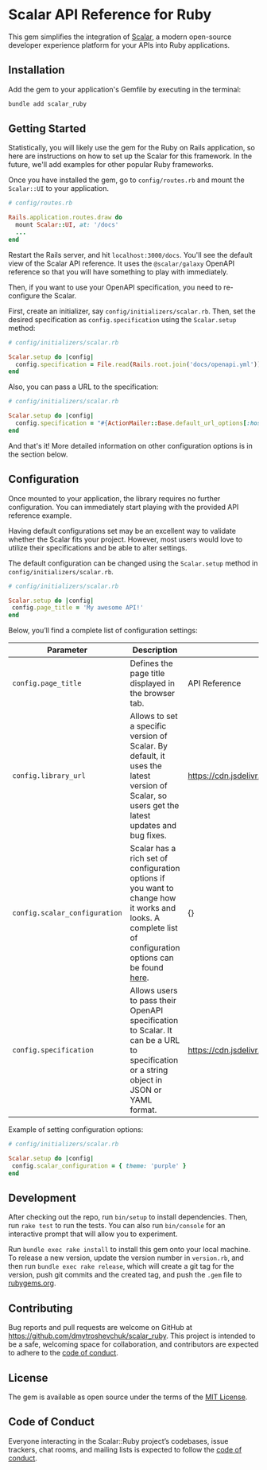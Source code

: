 # Scalar API Reference for Ruby

This gem simplifies the integration of [Scalar](https://scalar.com), a modern open-source developer experience platform for your APIs into Ruby applications.

## Installation

Add the gem to your application's Gemfile by executing in the terminal:

```bash
bundle add scalar_ruby
```

## Getting Started

Statistically, you will likely use the gem for the Ruby on Rails application, so here are instructions on how to set up the Scalar for this framework. In the future, we'll add examples for other popular Ruby frameworks.

Once you have installed the gem, go to `config/routes.rb` and mount the `Scalar::UI` to your application.

```ruby
# config/routes.rb

Rails.application.routes.draw do
  mount Scalar::UI, at: '/docs'
  ...
end
```

Restart the Rails server, and hit `localhost:3000/docs`. You'll see the default view of the Scalar API reference. It uses the `@scalar/galaxy` OpenAPI reference so that you will have something to play with immediately.

Then, if you want to use your OpenAPI specification, you need to re-configure the Scalar.

First, create an initializer, say `config/initializers/scalar.rb`. Then, set the desired specification as `config.specification` using the `Scalar.setup` method:

```ruby
# config/initializers/scalar.rb

Scalar.setup do |config|
  config.specification = File.read(Rails.root.join('docs/openapi.yml'))
end
```

Also, you can pass a URL to the specification:

```ruby
# config/initializers/scalar.rb

Scalar.setup do |config|
  config.specification = "#{ActionMailer::Base.default_url_options[:host]/openapi.json}"
end
```

And that's it! More detailed information on other configuration options is in the section below.

## Configuration

Once mounted to your application, the library requires no further configuration. You can immediately start playing with the provided API reference example.

Having default configurations set may be an excellent way to validate whether the Scalar fits your project. However, most users would love to utilize their specifications and be able to alter settings.

The default configuration can be changed using the `Scalar.setup` method in `config/initializers/scalar.rb`.

```ruby
# config/initializers/scalar.rb

Scalar.setup do |config|
 config.page_title = 'My awesome API!'
end
```

Below, you’ll find a complete list of configuration settings:

Parameter                                  | Description                                             | Default
-------------------------------------------|---------------------------------------------------------|------------------------
`config.page_title`                        | Defines the page title displayed in the browser tab.    | API Reference
`config.library_url`                       | Allows to set a specific version of Scalar. By default, it uses the latest version of Scalar, so users get the latest updates and bug fixes.   | https://cdn.jsdelivr.net/npm/@scalar/api-reference
`config.scalar_configuration`              | Scalar has a rich set of configuration options if you want to change how it works and looks. A complete list of configuration options can be found [here](https://github.com/scalar/scalar/blob/main/documentation/configuration.md).   | {}
`config.specification`                     | Allows users to pass their OpenAPI specification to Scalar. It can be a URL to specification or a string object in JSON or YAML format.    | https://cdn.jsdelivr.net/npm/@scalar/galaxy/dist/latest.yaml

Example of setting configuration options:

```ruby
# config/initializers/scalar.rb

Scalar.setup do |config|
 config.scalar_configuration = { theme: 'purple' }
end
```

## Development

After checking out the repo, run `bin/setup` to install dependencies. Then, run `rake test` to run the tests. You can also run `bin/console` for an interactive prompt that will allow you to experiment.

Run `bundle exec rake install` to install this gem onto your local machine. To release a new version, update the version number in `version.rb`, and then run `bundle exec rake release`, which will create a git tag for the version, push git commits and the created tag, and push the `.gem` file to [rubygems.org](https://rubygems.org).

## Contributing

Bug reports and pull requests are welcome on GitHub at https://github.com/dmytroshevchuk/scalar_ruby. This project is intended to be a safe, welcoming space for collaboration, and contributors are expected to adhere to the [code of conduct](https://github.com/dmytroshevchuk/scalar_ruby/blob/master/CODE_OF_CONDUCT.md).

## License

The gem is available as open source under the terms of the [MIT License](https://opensource.org/licenses/MIT).

## Code of Conduct

Everyone interacting in the Scalar::Ruby project’s codebases, issue trackers, chat rooms, and mailing lists is expected to follow the [code of conduct](https://github.com/dmytroshevchuk/scalar_ruby/blob/master/CODE_OF_CONDUCT.md).
